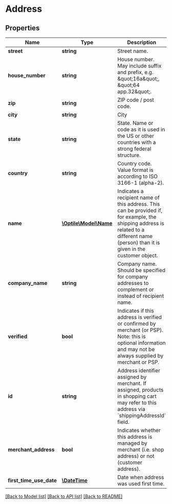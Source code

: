 # Address

## Properties
Name | Type | Description | Notes
------------ | ------------- | ------------- | -------------
**street** | **string** | Street name. | [optional] 
**house_number** | **string** | House number. May include suffix and prefix, e.g. \&quot;16a\&quot;, \&quot;64 app.32\&quot;. | [optional] 
**zip** | **string** | ZIP code / post code. | [optional] 
**city** | **string** | City | [optional] 
**state** | **string** | State. Name or code as it is used in the US or other countries with a strong federal structure. | [optional] 
**country** | **string** | Country code. Value format is according to ISO 3166-1 (alpha-2). | [optional] 
**name** | [**\Optile\Model\Name**](Name.md) | Indicates a recipient name of this address. This can be provided if, for example, the shipping address is related to a different name (person) than it is given in the customer object. | [optional] 
**company_name** | **string** | Company name. Should be specified for company addresses to complement or instead of recipient name. | [optional] 
**verified** | **bool** | Indicates if this address is verified or confirmed by merchant (or PSP).  Note: this is optional information and may not be always supplied by merchant or PSP. | [optional] 
**id** | **string** | Address identifier assigned by merchant. If assigned, products in shopping cart may refer to this address via &#x60;shippingAddressId&#x60; field. | [optional] 
**merchant_address** | **bool** | Indicates whether this address is managed by merchant (i.e. shop address) or not (customer address). | [optional] 
**first_time_use_date** | [**\DateTime**](\DateTime.md) | Date when address was used first time. | [optional] 

[[Back to Model list]](../README.md#documentation-for-models) [[Back to API list]](../README.md#documentation-for-api-endpoints) [[Back to README]](../README.md)


